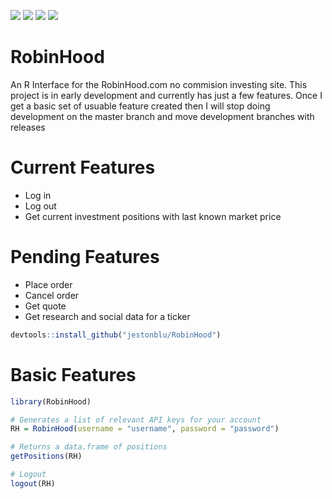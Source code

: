 ![](https://travis-ci.org/JestonBlu/RobinHood.svg?branch=master)
![](https://img.shields.io/github/downloads/jestonblu/RobinHood/total.svg)
![](https://img.shields.io/badge/development-active-blue.svg)
![](https://img.shields.io/github/commit-activity/y/jestonblu/robinhood.svg?style=plastic)

# RobinHood
An R Interface for the RobinHood.com no commision investing site. This project is in early development and currently has just a few features. Once I get a basic set of usuable feature created then I will stop doing development on the master branch and move development branches with releases

# Current Features
  - Log in
  - Log out
  - Get current investment positions with last known market price

# Pending Features
  - Place order
  - Cancel order
  - Get quote
  - Get research and social data for a ticker

```r
devtools::install_github("jestonblu/RobinHood")
```

# Basic Features
```r
library(RobinHood)

# Generates a list of relevant API keys for your account
RH = RobinHood(username = "username", password = "password")

# Returns a data.frame of positions
getPositions(RH)

# Logout
logout(RH)

```
